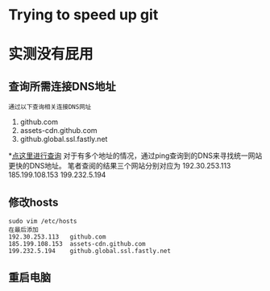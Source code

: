 # Trying to speed up git
# 实测没有屁用
## 查询所需连接DNS地址
    通过以下查询相关连接DNS网址
1.    github.com
2.    assets-cdn.github.com
3.    github.global.ssl.fastly.net
 
*[点这里进行查询](https://www.ipaddress.com/)
    对于有多个地址的情况，通过ping查询到的DNS来寻找统一网站更快的DNS地址。
    笔者查阅的结果三个网站分别对应为
    192.30.253.113
    185.199.108.153
    199.232.5.194
## 修改hosts
    sudo vim /etc/hosts
    在最后添加
    192.30.253.113   github.com
    185.199.108.153  assets-cdn.github.com
    199.232.5.194    github.global.ssl.fastly.net
    
## 重启电脑
